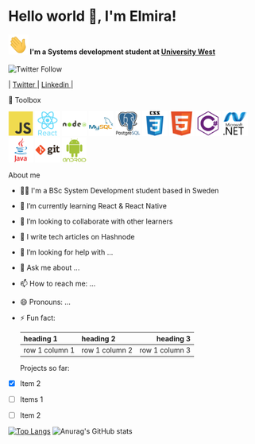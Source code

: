 # Hello world 👋, I'm Elmira!
#### <img src="/Hi.gif" width="40" height="40"/>  I'm a Systems development student at [University West](https://www.hv.se/en/)  

![Twitter Follow](https://img.shields.io/twitter/follow/elmiracodes?label=%40elmiracodes&style=social)

 | [Twitter ](https://twitter.com/elmiracodes)| [ Linkedin ](https://www.linkedin.com/in/elmirabirank/) |  

   🧰 Toolbox
   
<img src="https://github.com/devicons/devicon/blob/master/icons/javascript/javascript-original.svg" alt="JavaScript logo" width="50px" height="50px" /> <img src="https://github.com/devicons/devicon/blob/master/icons/react/react-original-wordmark.svg" alt="React" width="50px" height="50px" /> <img src="https://github.com/devicons/devicon/blob/master/icons/nodejs/nodejs-original-wordmark.svg" alt="Nodejs logo" width="50px" height="50px" /> <img src="https://github.com/devicons/devicon/blob/master/icons/mysql/mysql-original-wordmark.svg" alt="MySQL" width="50px" height="50px" /> <img src="https://github.com/devicons/devicon/blob/master/icons/postgresql/postgresql-original-wordmark.svg" alt="PostSQL" width="50px" height="50px" />  <img src="https://github.com/devicons/devicon/blob/master/icons/css3/css3-original-wordmark.svg" alt="CSS logo" width="50px" height="50px" /> <img src="https://github.com/devicons/devicon/blob/master/icons/html5/html5-original.svg" alt="HTML logo" width="50px" height="50px" /> <img src="https://github.com/devicons/devicon/blob/master/icons/csharp/csharp-line.svg" alt="Csharp" width="50px" height="50px" /> <img src="https://github.com/devicons/devicon/blob/master/icons/dot-net/dot-net-original-wordmark.svg" alt="dotnet" width="50px" height="50px" /> <img src="https://github.com/devicons/devicon/blob/master/icons/java/java-original-wordmark.svg" alt="Java" width="50px" height="50px" />  <img src="https://github.com/devicons/devicon/blob/master/icons/git/git-original-wordmark.svg" alt="Git logo" width="50px" height="50px" /> <img src="https://github.com/devicons/devicon/blob/master/icons/android/android-plain-wordmark.svg" alt="Android" width="50px" height="50px" /> 


About me
- 👩‍💻 I'm a BSc System Development student based in Sweden
- 🌱 I’m currently learning React & React Native
- 👯 I’m looking to collaborate with other learners
- 📝 I write tech articles on Hashnode 
- 🤔 I’m looking for help with ...
- 💬 Ask me about ...
- 📫 How to reach me: ...
- 😄 Pronouns: ...
- ⚡ Fun fact:  
  
  | heading 1| heading 2 | heading 3 |
  | :--- | :--- | ---:|
  | row 1 column 1 | row 1 column 2 | row 1 column 3|
  Projects so far:
 -  [x] Item 2
  - [ ] Items 1
  - [ ] Item 2
 
 
 [![Top Langs](https://github-readme-stats.vercel.app/api/top-langs/?username=elmiracodes&theme=radical)](https://github.com/anuraghazra/github-readme-stats) ![Anurag's GitHub stats](https://github-readme-stats.vercel.app/api?username=elmiracodes&show_icons=true&theme=radical)




